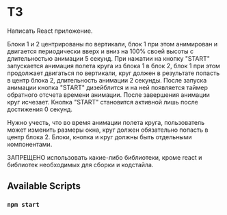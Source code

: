 # ТЗ

Написать React приложение.

Блоки 1 и 2 центрированы по вертикали, блок 1 при этом анимирован и двигается периодически вверх и вниз на 100% своей высоты с длительностью анимации 5 секунд.
При нажатии на кнопку "START" запускается анимация полета круга из блока 1 в блок 2, блок 1 при этом продолжает двигаться по вертикали, круг должен в результате попасть в центр блока 2, длительность анимации 2 секунды. 
После запуска анимации кнопка "START" дизейблится и на ней появляется таймер обратного отсчета времени анимации.
После завершения анимации круг исчезает. Кнопка "START" становится активной лишь после достижения 0 секунд.

Нужно учесть, что во время анимации полета круга, пользователь может изменить размеры окна, круг должен обязательно попасть в центр блока 2. Блоки, кнопка и круг должны быть отдельными компонентами. 

ЗАПРЕЩЕНО использовать какие-либо библиотеки, кроме react и библиотек необходимых для сборки и кодстайла.

## Available Scripts
### `npm start`
